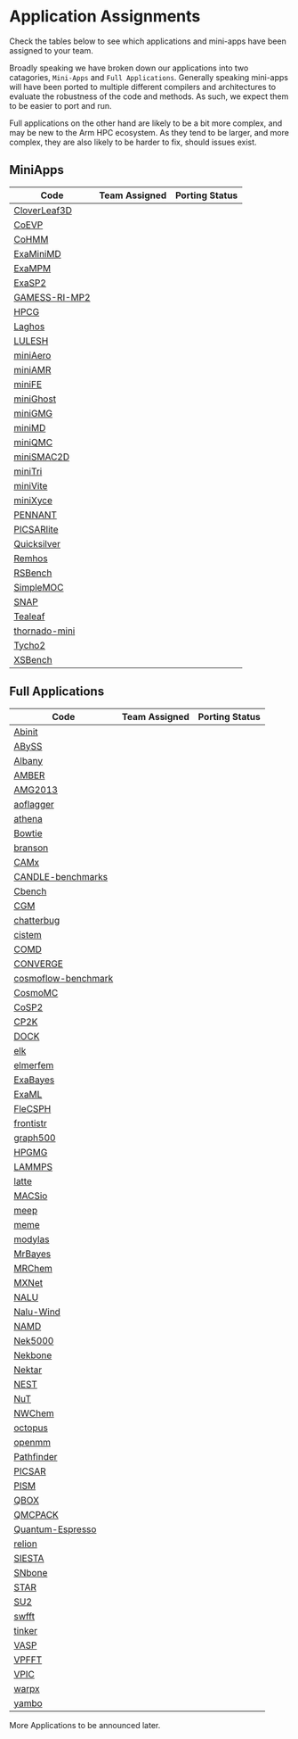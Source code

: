 # Application Assignments

Check the tables below to see which applications and mini-apps have been assigned to your team.

Broadly speaking we have broken down our applications into two catagories, `Mini-Apps` and `Full Applications`.
Generally speaking mini-apps will have been ported to multiple different compilers and architectures to evaluate the robustness of the code and methods.
As such, we expect them to be easier to port and run.

Full applications on the other hand are likely to be a bit more complex, and may be new to the Arm HPC ecosystem.
As they tend to be larger, and more complex, they are also likely to be harder to fix, should issues exist.

## MiniApps

| Code                                              | Team Assigned | Porting Status |
|---------------------------------------------------|---------------|----------------|
| [CloverLeaf3D](MiniApps/CloverLeaf3D/README.md)   |               |                |
| [CoEVP](MiniApps/CoEVP/README.md)                 |               |                |
| [CoHMM](MiniApps/CoHMM/README.md)                 |               |                |
| [ExaMiniMD](MiniApps/ExaMiniMD/README.md)         |               |                |
| [ExaMPM](MiniApps/ExaMPM/README.md)               |               |                |
| [ExaSP2](MiniApps/ExaSP2/README.md)               |               |                |
| [GAMESS-RI-MP2](MiniApps/GAMESS-RI-MP2/README.md) |               |                |
| [HPCG](MiniApps/HPCG/README.md)                   |               |                |
| [Laghos](Applications/laghos/README.md)           |               |                |
| [LULESH](MiniApps/LULESH/README.md)               |               |                |
| [miniAero](MiniApps/miniAero/README.md)           |               |                |
| [miniAMR](MiniApps/miniAMR/README.md)             |               |                |
| [miniFE](MiniApps/miniFE/README.md)               |               |                |
| [miniGhost](MiniApps/miniGhost/README.md)         |               |                |
| [miniGMG](Applications/minigmg/README.md)         |               |                |
| [miniMD](MiniApps/miniMD/README.md)               |               |                |
| [miniQMC](MiniApps/miniQMC/README.md)             |               |                |
| [miniSMAC2D](MiniApps/miniSMAC2D/README.md)       |               |                |
| [miniTri](MiniApps/miniTri/README.md)             |               |                |
| [miniVite](MiniApps/miniVite/README.md)           |               |                |
| [miniXyce](MiniApps/miniXyce/README.md)           |               |                |
| [PENNANT](MiniApps/PENNANT/README.md)             |               |                |
| [PICSARlite](MiniApps/PICSARlite/README.md)       |               |                |
| [Quicksilver](MiniApps/Quicksilver/README.md)     |               |                |
| [Remhos](MiniApps/Remhos/README.md)               |               |                |
| [RSBench](MiniApps/RSBench/README.md)             |               |                |
| [SimpleMOC](MiniApps/SimpleMOC/README.md)         |               |                |
| [SNAP](MiniApps/SNAP/README.md)                   |               |                |
| [Tealeaf](MiniApps/Tealeaf/README.md)             |               |                |
| [thornado-mini](MiniApps/thornado-mini/README.md) |               |                |
| [Tycho2](Applications/tycho2/README.md)           |               |                |
| [XSBench](MiniApps/XSBench/README.md)             |               |                |


## Full Applications

| Code                                                              | Team Assigned | Porting Status |
|-------------------------------------------------------------------|---------------|----------------|
| [Abinit](Applications/abinit/README.md)                           |               |                |
| [ABySS](Applications/abyss/README.md)                             |               |                |
| [Albany](Applications/albany/README.md)                           |               |                |
| [AMBER](Applications/amber/README.md)                             |               |                |
| [AMG2013](Applications/amg2013/README.md)                         |               |                |
| [aoflagger](Applications/aoflagger/README.md)                     |               |                |
| [athena](Applications/athena/README.md)                           |               |                |
| [Bowtie](Applications/bowtie/README.md)                           |               |                |
| [branson](Applications/branson/README.md)                         |               |                |
| [CAMx](Applications/camx/README.md)                               |               |                |
| [CANDLE-benchmarks](Applications/candle-benchmarks/README.md)     |               |                |
| [Cbench](Applications/cbench/README.md)                           |               |                |
| [CGM](Applications/cgm/README.md)                                 |               |                |
| [chatterbug](Applications/chatterbug/README.md)                   |               |                |
| [cistem](Applications/cistem/README.md)                           |               |                |
| [COMD](Applications/comd/README.md)                               |               |                |
| [CONVERGE](Applications/converge/README.md)                       |               |                |
| [cosmoflow-benchmark](Applications/cosmoflow-benchmark/README.md) |               |                |
| [CosmoMC](Applications/cosmomc/README.md)                         |               |                |
| [CoSP2](Applications/cosp2/README.md)                             |               |                |
| [CP2K](Applications/cp2k/README.md)                               |               |                |
| [DOCK](Applications/dock/README.md)                               |               |                |
| [elk](Applications/elk/README.md)                                 |               |                |
| [elmerfem](Applications/elmerfem/README.md)                       |               |                |
| [ExaBayes](Applications/exabayes/README.md)                       |               |                |
| [ExaML](Applications/examl/README.md)                             |               |                |
| [FleCSPH](Applications/flecsph/README.md)                         |               |                |
| [frontistr](Applications/frontistr/README.md)                     |               |                |
| [graph500](Applications/graph500/README.md)                       |               |                |
| [HPGMG](Applications/hpgmg/README.md)                             |               |                |
| [LAMMPS](Applications/lammps/README.md)                           |               |                |
| [latte](Applications/latte/README.md)                             |               |                |
| [MACSio](Applications/macsio/README.md)                           |               |                |
| [meep](Applications/meep/README.md)                               |               |                |
| [meme](Applications/meme/README.md)                               |               |                |
| [modylas](Applications/modylas/README.md)                         |               |                |
| [MrBayes](Applications/mrbayes/README.md)                         |               |                |
| [MRChem](Applications/mrchem/README.md)                           |               |                |
| [MXNet](Applications/mxnet/README.md)                             |               |                |
| [NALU](Applications/nalu/README.md)                               |               |                |
| [Nalu-Wind](Applications/nalu-wind/README.md)                     |               |                |
| [NAMD](Applications/namd/README.md)                               |               |                |
| [Nek5000](Applications/nek5000/README.md)                         |               |                |
| [Nekbone](Applications/nekbone/README.md)                         |               |                |
| [Nektar](Applications/nektar/README.md)                           |               |                |
| [NEST](Applications/nest/README.md)                               |               |                |
| [NuT](Applications/nut/README.md)                                 |               |                |
| [NWChem](Applications/nwchem/README.md)                           |               |                |
| [octopus](Applications/octopus/README.md)                         |               |                |
| [openmm](Applications/openmm/README.md)                           |               |                |
| [Pathfinder](Applications/pathfinder/README.md)                   |               |                |
| [PICSAR](Applications/picsar/README.md)                           |               |                |
| [PISM](Applications/pism/README.md)                               |               |                |
| [QBOX](Applications/qbox/README.md)                               |               |                |
| [QMCPACK](Applications/qmcpack/README.md)                         |               |                |
| [Quantum-Espresso](Applications/quantum-espresso/README.md)       |               |                |
| [relion](Applications/relion/README.md)                           |               |                |
| [SIESTA](Applications/siesta/README.md)                           |               |                |
| [SNbone](Applications/snbone/README.md)                           |               |                |
| [STAR](Applications/star/README.md)                               |               |                |
| [SU2](Applications/su2/README.md)                                 |               |                |
| [swfft](Applications/swfft/README.md)                             |               |                |
| [tinker](Applications/tinker/README.md)                           |               |                |
| [VASP](Applications/vasp/README.md)                               |               |                |
| [VPFFT](Applications/vpfft/README.md)                             |               |                |
| [VPIC](Applications/vpic/README.md)                               |               |                |
| [warpx](Applications/warpx/README.md)                             |               |                |
| [yambo](Applications/yambo/README.md)                             |               |                |

More Applications to be announced later.
